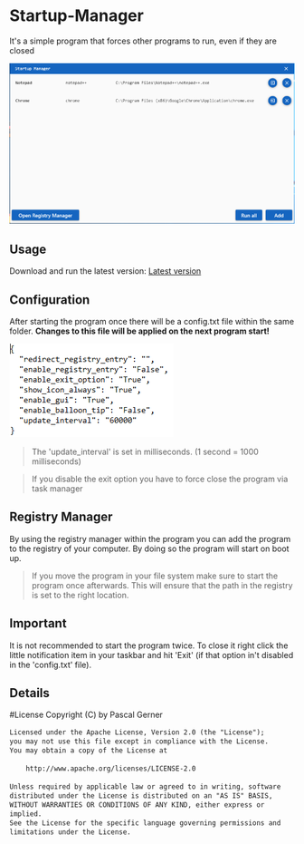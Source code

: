 # Startup-Manager
It's a simple program that forces other programs to run, even if they are closed

![Main Window](images/Startup-Manager.png)

## Usage
Download and run the latest version:
[Latest version](https://github.com/ProDev2/Startup-Manager/releases/latest)

## Configuration
After starting the program once there will be a config.txt file within the same folder. 
**Changes to this file will be applied on the next program start!**

![Config File](images/Startup-Manager_Config.png)

> The 'update_interval' is set in milliseconds. (1 second = 1000 milliseconds)

> If you disable the exit option you have to force close the program via task manager

## Registry Manager
By using the registry manager within the program you can add the program to the registry of your computer. By doing so the program will start on boot up.

> If you move the program in your file system make sure to start the program once afterwards. This will ensure that the path in the registry is set to the right location.

## Important
It is not recommended to start the program twice. To close it right click the little notification item in your taskbar and hit 'Exit' 
(if that option in't disabled in the 'config.txt' file).

## Details
#License Copyright (C) by Pascal Gerner
```
Licensed under the Apache License, Version 2.0 (the "License");
you may not use this file except in compliance with the License.
You may obtain a copy of the License at

	http://www.apache.org/licenses/LICENSE-2.0

Unless required by applicable law or agreed to in writing, software
distributed under the License is distributed on an "AS IS" BASIS,
WITHOUT WARRANTIES OR CONDITIONS OF ANY KIND, either express or implied.
See the License for the specific language governing permissions and
limitations under the License.
```
